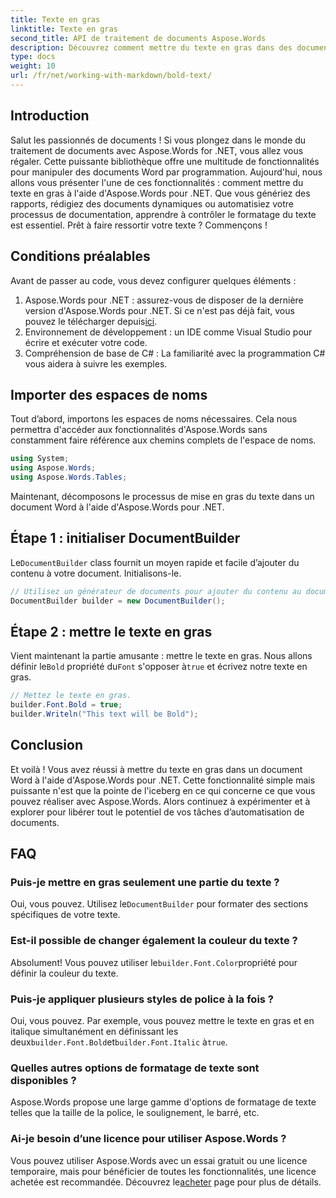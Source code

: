 ```yaml
---
title: Texte en gras
linktitle: Texte en gras
second_title: API de traitement de documents Aspose.Words
description: Découvrez comment mettre du texte en gras dans des documents Word à l'aide d'Aspose.Words for .NET grâce à notre guide étape par étape. Parfait pour automatiser le formatage de vos documents.
type: docs
weight: 10
url: /fr/net/working-with-markdown/bold-text/
---
```

## Introduction

Salut les passionnés de documents ! Si vous plongez dans le monde du traitement de documents avec Aspose.Words for .NET, vous allez vous régaler. Cette puissante bibliothèque offre une multitude de fonctionnalités pour manipuler des documents Word par programmation. Aujourd'hui, nous allons vous présenter l'une de ces fonctionnalités : comment mettre du texte en gras à l'aide d'Aspose.Words pour .NET. Que vous génériez des rapports, rédigiez des documents dynamiques ou automatisiez votre processus de documentation, apprendre à contrôler le formatage du texte est essentiel. Prêt à faire ressortir votre texte ? Commençons !

## Conditions préalables

Avant de passer au code, vous devez configurer quelques éléments :

1.  Aspose.Words pour .NET : assurez-vous de disposer de la dernière version d'Aspose.Words pour .NET. Si ce n'est pas déjà fait, vous pouvez le télécharger depuis[ici](https://releases.aspose.com/words/net/).
2. Environnement de développement : un IDE comme Visual Studio pour écrire et exécuter votre code.
3. Compréhension de base de C# : La familiarité avec la programmation C# vous aidera à suivre les exemples.

## Importer des espaces de noms

Tout d’abord, importons les espaces de noms nécessaires. Cela nous permettra d'accéder aux fonctionnalités d'Aspose.Words sans constamment faire référence aux chemins complets de l'espace de noms.

```csharp
using System;
using Aspose.Words;
using Aspose.Words.Tables;
```

Maintenant, décomposons le processus de mise en gras du texte dans un document Word à l'aide d'Aspose.Words pour .NET.

## Étape 1 : initialiser DocumentBuilder

 Le`DocumentBuilder` class fournit un moyen rapide et facile d’ajouter du contenu à votre document. Initialisons-le.

```csharp
// Utilisez un générateur de documents pour ajouter du contenu au document.
DocumentBuilder builder = new DocumentBuilder();
```

## Étape 2 : mettre le texte en gras

 Vient maintenant la partie amusante : mettre le texte en gras. Nous allons définir le`Bold` propriété du`Font` s'opposer à`true` et écrivez notre texte en gras.

```csharp
// Mettez le texte en gras.
builder.Font.Bold = true;
builder.Writeln("This text will be Bold");
```

## Conclusion

Et voilà ! Vous avez réussi à mettre du texte en gras dans un document Word à l'aide d'Aspose.Words pour .NET. Cette fonctionnalité simple mais puissante n'est que la pointe de l'iceberg en ce qui concerne ce que vous pouvez réaliser avec Aspose.Words. Alors continuez à expérimenter et à explorer pour libérer tout le potentiel de vos tâches d’automatisation de documents.

## FAQ

### Puis-je mettre en gras seulement une partie du texte ?
 Oui, vous pouvez. Utilisez le`DocumentBuilder` pour formater des sections spécifiques de votre texte.

### Est-il possible de changer également la couleur du texte ?
 Absolument! Vous pouvez utiliser le`builder.Font.Color`propriété pour définir la couleur du texte.

### Puis-je appliquer plusieurs styles de police à la fois ?
 Oui, vous pouvez. Par exemple, vous pouvez mettre le texte en gras et en italique simultanément en définissant les deux`builder.Font.Bold`et`builder.Font.Italic` à`true`.

### Quelles autres options de formatage de texte sont disponibles ?
Aspose.Words propose une large gamme d'options de formatage de texte telles que la taille de la police, le soulignement, le barré, etc.

### Ai-je besoin d’une licence pour utiliser Aspose.Words ?
 Vous pouvez utiliser Aspose.Words avec un essai gratuit ou une licence temporaire, mais pour bénéficier de toutes les fonctionnalités, une licence achetée est recommandée. Découvrez le[acheter](https://purchase.aspose.com/buy) page pour plus de détails.